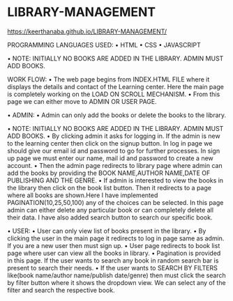 # LIBRARY-MANAGEMENT

https://keerthanaba.github.io/LIBRARY-MANAGEMENT/

PROGRAMMING LANGUAGES USED:
•	HTML
•	CSS
•	JAVASCRIPT

•	NOTE:
INITIALLY NO BOOKS ARE ADDED IN THE LIBRARY. ADMIN MUST ADD BOOKS.

WORK FLOW:
•	The web page begins from INDEX.HTML  FILE where it displays the details and contact of the Learning center. Here the main page is completely working on the LOAD ON SCROLL MECHANISM.
•	From this page we can either move to ADMIN OR USER PAGE.

•	ADMIN:
•	Admin can only add the books or delete the books to the library. 

•	NOTE:
INITIALLY NO BOOKS ARE ADDED IN THE LIBRARY. ADMIN MUST ADD BOOKS.
•	By clicking admin it asks for logging in. If the admin is new to the learning center then click on the signup button. In log in page we should give our email id and password to go for further processes. In sign up page we must enter our name, mail id and password to create a new account. 
•	Then the admin page redirects to library page where admin can add the books by providing the BOOK NAME,AUTHOR NAME,DATE OF PUBLISHING AND THE GENRE. 
•	If admin is interested to view the books in the library then click on the book list button. Then it redirects to a page where all books are shown.Here I have implemented PAGINATION(10,25,50,100) any of the choices can be selected. In this page admin can either delete any particular book or can completely delete all their data. I have also added search button to search our specific book.

•	USER:
•	User can only view list of books present in the library. 
•	By clicking the user in the main page it redirects to log in page same as admin. If you are a new user then must sign up.
•	User page redirects to book list page where user can view all the books in library.
•	Pagination is provided in this page. If the user wants to search any book in random search bar is present to search their needs.
•	If the user wants to SEARCH BY FILTERS like(book name/author name/publish date/genre) then must click the search by filter button where it shows the dropdown view. We can select any of the filter and search the respective book.



